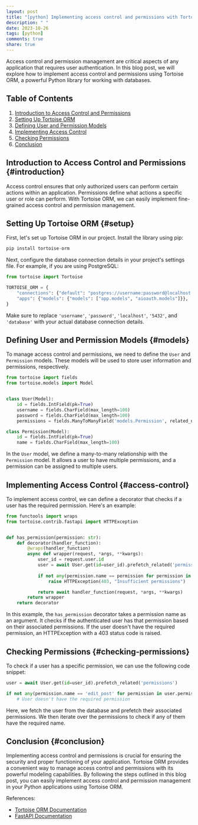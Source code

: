 ```yaml
---
layout: post
title: "[python] Implementing access control and permissions with Tortoise ORM"
description: " "
date: 2023-10-26
tags: [python]
comments: true
share: true
---
```


Access control and permission management are critical aspects of any application that requires user authentication. In this blog post, we will explore how to implement access control and permissions using Tortoise ORM, a powerful Python library for working with databases. 

## Table of Contents
1. [Introduction to Access Control and Permissions](#introduction)
2. [Setting Up Tortoise ORM](#setup)
3. [Defining User and Permission Models](#models)
4. [Implementing Access Control](#access-control)
5. [Checking Permissions](#checking-permissions)
6. [Conclusion](#conclusion)

## Introduction to Access Control and Permissions {#introduction}

Access control ensures that only authorized users can perform certain actions within an application. Permissions define what actions a specific user or role can perform. With Tortoise ORM, we can easily implement fine-grained access control and permission management.

## Setting Up Tortoise ORM {#setup}

First, let's set up Tortoise ORM in our project. Install the library using pip:

```python
pip install tortoise-orm
```

Next, configure the database connection details in your project's settings file. For example, if you are using PostgreSQL:

```python
from tortoise import Tortoise

TORTOISE_ORM = {
    "connections": {"default": "postgres://username:password@localhost:5432/database"},
    "apps": {"models": {"models": ["app.models", "aioauth.models"]}},
}
```

Make sure to replace `'username'`, `'password'`, `'localhost'`, `'5432'`, and `'database'` with your actual database connection details.

## Defining User and Permission Models {#models}

To manage access control and permissions, we need to define the `User` and `Permission` models. These models will be used to store user information and permissions, respectively.

```python
from tortoise import fields
from tortoise.models import Model


class User(Model):
    id = fields.IntField(pk=True)
    username = fields.CharField(max_length=100)
    password = fields.CharField(max_length=100)
    permissions = fields.ManyToManyField('models.Permission', related_name='users')

class Permission(Model):
    id = fields.IntField(pk=True)
    name = fields.CharField(max_length=100)
```

In the `User` model, we define a many-to-many relationship with the `Permission` model. It allows a user to have multiple permissions, and a permission can be assigned to multiple users.

## Implementing Access Control {#access-control}

To implement access control, we can define a decorator that checks if a user has the required permission. Here's an example:

```python
from functools import wraps
from tortoise.contrib.fastapi import HTTPException


def has_permission(permission: str):
    def decorator(handler_function):
        @wraps(handler_function)
        async def wrapper(request, *args, **kwargs):
            user_id = request.user.id
            user = await User.get(id=user_id).prefetch_related('permissions')
            
            if not any(permission.name == permission for permission in user.permissions):
                raise HTTPException(403, "Insufficient permissions")

            return await handler_function(request, *args, **kwargs)
        return wrapper
    return decorator
```

In this example, the `has_permission` decorator takes a permission name as an argument. It checks if the authenticated user has that permission based on their associated permissions. If the user doesn't have the required permission, an HTTPException with a 403 status code is raised.

## Checking Permissions {#checking-permissions}

To check if a user has a specific permission, we can use the following code snippet:

```python
user = await User.get(id=user_id).prefetch_related('permissions')

if not any(permission.name == 'edit_post' for permission in user.permissions):
    # User doesn't have the required permission
```

Here, we fetch the user from the database and prefetch their associated permissions. We then iterate over the permissions to check if any of them have the required name.

## Conclusion {#conclusion}

Implementing access control and permissions is crucial for ensuring the security and proper functioning of your application. Tortoise ORM provides a convenient way to manage access control and permissions with its powerful modeling capabilities. By following the steps outlined in this blog post, you can easily implement access control and permission management in your Python applications using Tortoise ORM.

References:
- [Tortoise ORM Documentation](https://tortoise-orm.readthedocs.io/)
- [FastAPI Documentation](https://fastapi.tiangolo.com/)